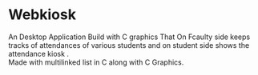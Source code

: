 # Webkiosk
An Desktop Application Build with C graphics That On Fcaulty side keeps tracks of attendances of various students and on student side shows the attendance kiosk .<br>
Made with multilinked list in C along with C Graphics.
